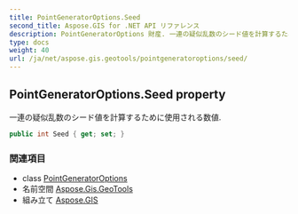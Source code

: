 ```yaml
---
title: PointGeneratorOptions.Seed
second_title: Aspose.GIS for .NET API リファレンス
description: PointGeneratorOptions 財産. 一連の疑似乱数のシード値を計算するために使用される数値.
type: docs
weight: 40
url: /ja/net/aspose.gis.geotools/pointgeneratoroptions/seed/
---
```

## PointGeneratorOptions.Seed property

一連の疑似乱数のシード値を計算するために使用される数値.

```csharp
public int Seed { get; set; }
```

### 関連項目

* class [PointGeneratorOptions](../)
* 名前空間 [Aspose.Gis.GeoTools](../../pointgeneratoroptions/)
* 組み立て [Aspose.GIS](../../../)


